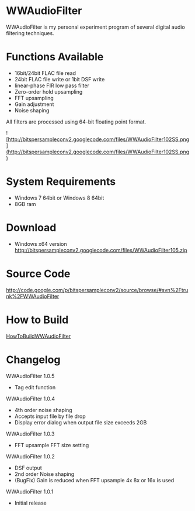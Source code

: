 # WWAudioFilter #

WWAudioFilter is my personal experiment program of several digital audio filtering techniques.

# Functions Available #

  * 16bit/24bit FLAC file read
  * 24bit FLAC file write or 1bit DSF write
  * linear-phase FIR low pass filter
  * Zero-order hold upsampling
  * FFT upsampling
  * Gain adjustment
  * Noise shaping

All filters are processed using 64-bit floating point format.

![http://bitspersampleconv2.googlecode.com/files/WWAudioFilter102SS.png](http://bitspersampleconv2.googlecode.com/files/WWAudioFilter102SS.png)

# System Requirements #

  * Windows 7 64bit or Windows 8 64bit
  * 8GB ram

# Download #

  * Windows x64 version http://bitspersampleconv2.googlecode.com/files/WWAudioFilter105.zip

# Source Code #

http://code.google.com/p/bitspersampleconv2/source/browse/#svn%2Ftrunk%2FWWAudioFilter

# How to Build #

[HowToBuildWWAudioFilter](HowToBuildWWAudioFilter.md)

# Changelog #

WWAudioFilter 1.0.5
  * Tag edit function

WWAudioFilter 1.0.4
  * 4th order noise shaping
  * Accepts input file by file drop
  * Display error dialog when output file size exceeds 2GB

WWAudioFilter 1.0.3
  * FFT upsample FFT size setting

WWAudioFilter 1.0.2
  * DSF output
  * 2nd order Noise shaping
  * (BugFix) Gain is reduced when FFT upsample 4x 8x or 16x is used

WWAudioFilter 1.0.1
  * Initial release
